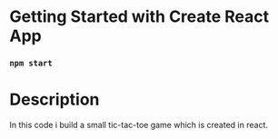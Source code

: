 # Getting Started with Create React App
### `npm start`

# Description 
In this code i build a small tic-tac-toe game which is created in react. 
